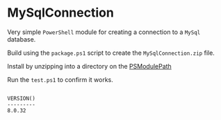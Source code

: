 # MySqlConnection

Very simple `PowerShell` module for creating a connection to a `MySql` database.

Build using the `package.ps1` script to create the `MySqlConnection.zip` file.

Install by unzipping into a directory on the [PSModulePath](https://learn.microsoft.com/en-us/powershell/module/microsoft.powershell.core/about/about_psmodulepath)

Run the `test.ps1` to confirm it works.

```

VERSION()
---------
8.0.32

```
